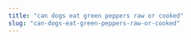 ```yaml
---
title: "can dogs eat green peppers raw or cooked"
slug: "can-dogs-eat-green-peppers-raw-or-cooked"
---
```


